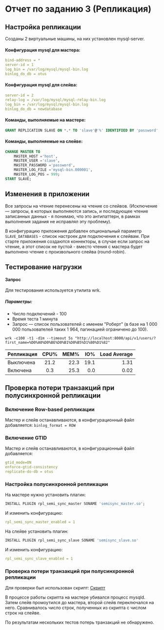 # Отчет по заданию 3 (Репликация)

## Настройка репликации

Созданы 2 виртуальные машины, на них установлен mysql-server.

#### Конфигурация mysql для мастера:

```yaml
bind-address = *
server-id = 1
log_bin = /var/log/mysql/mysql-bin.log
binlog_do_db = otus
```

#### Конфигурация mysql для слейва:

```yaml
server-id = 2
relay-log = /var/log/mysql/mysql-relay-bin.log
log_bin = /var/log/mysql/mysql-bin.log
binlog_do_db = newdatabase
```

#### Команды, выполняемые на мастере:

```sql
GRANT REPLICATION SLAVE ON *.* TO 'slave'@'%' IDENTIFIED BY 'password';
```

#### Команды, выполняемые на слейве:

```sql
CHANGE MASTER TO
    MASTER_HOST ='host',
    MASTER_USER ='slave',
    MASTER_PASSWORD ='password',
    MASTER_LOG_FILE ='mysql-bin.000001',
    MASTER_LOG_POS = 999;
START SLAVE;
```

## Изменения в приложении

Все запросы на чтение перенесены на чтение со слейвов. (Исключение — запросы, в которых выполняются запись, и
последующее чтение записанных данных - я понимаю, что это антипаттерн, в рамках выполнения задания не исправлял эту
проблему).

В конфигурацию приложения добавлен опциональный параметр `SLAVE_DATABASES` - список настроек для подключения к слейвам.
При старте приложения создаются коннекторы, в случае если запрос на чтение, а этот список не пустой - вместо чтения с
мастера будет выполнено чтение с произвольного слейва (round-robin).

## Тестирование нагрузки

#### Запрос

Для тестирования используется утилита wrk.

##### Параметры:

* Число подключений - 100
* Время теста 1 минута
* Запрос — список пользователей с именем "Роберт" (в базе на 1 000 000 пользователей таких 1 964, пагинацией ограничено
  до 100).

`wrk -c100 -t1 -d1m --timeout 5s "http://localhost:8000/api/v1/users/?first_name=%D0%A0%D0%BE%D0%B1%D0%B5%D1%80%D1%82"`

| Репликация  | CPU% | MEM% | IO% | Load Average |
|:------------- |:---------------:| -------------:| -------------: | -------------: |
| Выключена | 21.2 | 22.3 | 19.1 | 1.31 |
| Включена | 0.3 | 25.3 | 0.0 | 0.02 |

## Проверка потери транзакций при полусинхронной репликации

### Включение Row-based репликации

Мастер и слейв останавливаются, в конфигурационный файл добавляется:
`binlog_format = ROW`

### Включение GTID

Мастер и слейв останавливаются, в конфигурационный файл добавляется:
```yaml
gtid_mode=ON
enforce-gtid-consistency
replicate-do-db = otus
```

### Настройка полусинхронной репликации

На мастере нужно установить плагин:
```sql
INSTALL PLUGIN rpl_semi_sync_master SONAME 'semisync_master.so';
```
И изменить конфигурацию:
```yaml
rpl_semi_sync_master_enabled = 1
```
На слейве установить плагин:
```sql
INSTALL PLUGIN rpl_semi_sync_slave SONAME 'semisync_slave.so'
```
И изменить конфигурацию:
```yaml
rpl_semi_sync_slave_enabled = 1
```
### Проверка потери транзакций при полусинхронной репликации

Для проверки был использован скрипт:
[Скрипт](../social_network/db/fill_database/create_hobbies.py)

В процессе работы скрипта на мастере убивался процесс mysqld.
Затем слейв промоутился до мастера, второй слейв переключался на него.
Сравнивалось число строк, полученных из скрипта с числом строк на слейве.

По результатам нескольких тестов потерь транзакций не обнаружено.
